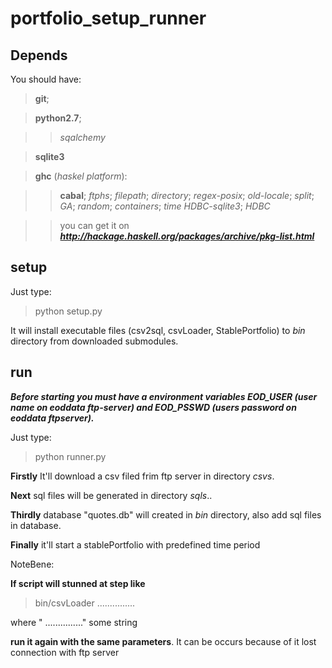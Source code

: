 portfolio_setup_runner
======================
Depends
-------
You should have:
>**git**;

>**python2.7**;

>>*sqalchemy*

>**sqlite3**

>**ghc** (*haskel platform*):

>>**cabal**;
>>*ftphs*;
>>*filepath*;
>>*directory*;
>>*regex-posix*;
>>*old-locale*;
>>*split*;
>>*GA*;
>>*random*;
>>*containers*;
>>*time*
>>*HDBC-sqlite3*;
>>*HDBC*

>>you can get it on ***http://hackage.haskell.org/packages/archive/pkg-list.html***

setup
-----
Just type:
>python setup.py

It will install executable files (csv2sql, csvLoader, StablePortfolio)
to *bin* directory from downloaded submodules.

run
---
***Before starting you must have a environment variables *EOD_USER* (user name on eoddata ftp-server) and *EOD_PSSWD* (users password on eoddata ftpserver).***

Just type:
>python runner.py

**Firstly** It'll download a csv filed frim ftp server in directory *csvs*.

**Next** sql files will be generated in directory *sqls*..

**Thirdly** database "quotes.db" will created in *bin* directory,
also add sql files in database.

**Finally** it'll start a stablePortfolio with predefined time period 

NoteBene:

**If script will stunned at step like**

>bin/csvLoader ...............

where " ..............." some string

**run it again with the same parameters**.
It can be occurs because of it lost connection with ftp server

